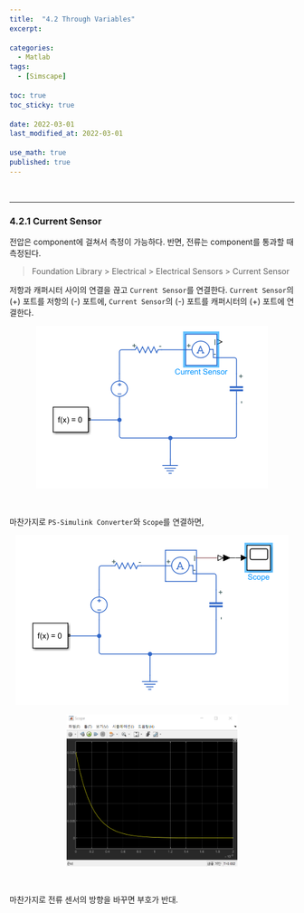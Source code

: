 ```yaml
---
title:  "4.2 Through Variables"
excerpt: 

categories:
  - Matlab
tags:
  - [Simscape]

toc: true
toc_sticky: true
 
date: 2022-03-01
last_modified_at: 2022-03-01

use_math: true
published: true
---
```


<br>

***
### 4.2.1 Current Sensor

전압은 component에 걸쳐서 측정이 가능하다. 반면, 전류는 component를 통과할 때 측정된다.

> Foundation Library > Electrical > Electrical Sensors > Current Sensor

저항과 캐퍼시터 사이의 연결을 끊고 `Current Sensor`를 연결한다.
`Current Sensor`의 (+) 포트를 저항의 (-) 포트에, `Current Sensor`의 (-) 포트를 캐퍼시터의 (+) 포트에 연결한다.

<p align="center"><img src="/assets/image/simscape/sensor/sen7_410x288.png" width="410px" height="288px" title="" alt=""><br/></p>

<br>

마찬가지로 `PS-Simulink Converter`와 `Scope`를 연결하면,

<p align="center"><img src="/assets/image/simscape/sensor/sen8_482x300.png" width="482px" height="300px" title="" alt=""><br/></p>

<p align="center"><img src="/assets/image/simscape/sensor/sen9_699x622.png" width="60%" height="60%" title="" alt=""><br/></p>

<br>

마찬가지로 전류 센서의 방향을 바꾸면 부호가 반대.